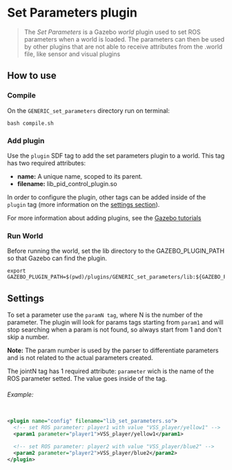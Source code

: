# Set Parameters plugin
> The *Set Parameters* is a Gazebo *world* plugin used to set ROS parameters when a world is loaded. The parameters can then be used by other plugins that are not able to receive attributes from the .world file, like sensor and visual plugins

## How to use
### Compile
On the `GENERIC_set_parameters` directory run on terminal:

```
bash compile.sh
```

### Add plugin
Use the `plugin` SDF tag to add the set parameters plugin to a world.
This tag has two required attributes:
* **name:** A unique name, scoped to its parent.
* **filename:** lib_pid_control_plugin.so

In order to configure the plugin, other tags can be added inside of the `plugin` tag (more information on the [settings section](#settings)).

For more information about adding plugins, see the [Gazebo tutorials](http://gazebosim.org/tutorials?tut=plugins_model&cat=running_the_plugin#RunningthePlugin.)

### Run World
Before running the world, set the lib directory to the GAZEBO_PLUGIN_PATH so that Gazebo can find the plugin.

```
export GAZEBO_PLUGIN_PATH=$(pwd)/plugins/GENERIC_set_parameters/lib:${GAZEBO_PLUGIN_PATH}
```

## Settings
To set a parameter use the `paramN tag`, where N is the number of the parameter.
The plugin will look for params tags starting from `param1` and will stop searching when a param is not found, so always start from 1 and don't skip a number.

**Note:** The param number is used by the parser to differentiate parameters and is not related to the actual parameters created.

The jointN tag has 1 required attribute: `parameter` wich is the name of the ROS parameter setted. The value goes inside of the tag.

###### Example:
```xml

<plugin name="config" filename="lib_set_parameters.so">
  <!-- set ROS parameter: player1 with value "VSS_player/yellow1" -->
  <param1 parameter="player1">VSS_player/yellow1</param1>

  <!-- set ROS parameter: player2 with value "VSS_player/blue2" -->
  <param2 parameter="player2">VSS_player/blue2</param2>
</plugin>
```
